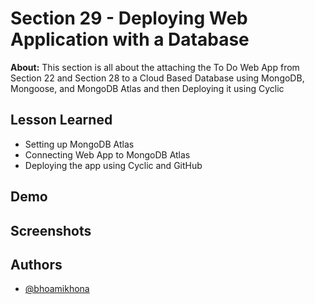 
# Section 29 - Deploying Web Application with a Database

**About:** This section is all about the attaching the To Do Web App from Section 22 and Section 28 to a Cloud Based Database using MongoDB, Mongoose, and MongoDB Atlas and then Deploying it using Cyclic
## Lesson Learned
- Setting up MongoDB Atlas
- Connecting Web App to MongoDB Atlas
- Deploying the app using Cyclic and GitHub

## Demo





## Screenshots




## Authors

- [@bhoamikhona](https://github.com/bhoamikhona)

